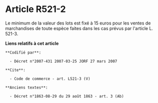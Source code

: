 # Article R521-2

Le minimum de la valeur des lots est fixé à 15 euros pour les ventes de marchandises de toute espèce faites dans les cas
prévus par l'article L. 521-3.

**Liens relatifs à cet article**

	**Codifié par**:

	  - Décret n°2007-431 2007-03-25 JORF 27 mars 2007

	**Cite**:

	  - Code de commerce - art. L521-3 (V)

	**Anciens textes**:

	  - Décret n°1863-08-29 du 29 août 1863 - art. 3 (Ab)

